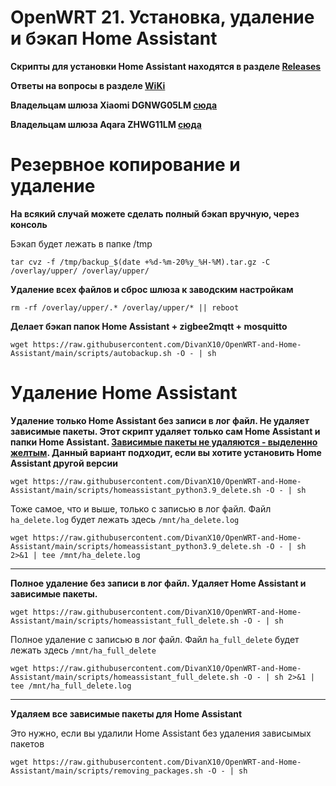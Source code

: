 # OpenWRT 21. Установка, удаление и бэкап Home Assistant

__Cкрипты для установки Home Assistant находятся в разделе [Releases](https://github.com/DivanX10/OpenWRT-and-Home-Assistant/releases)__

__Ответы на вопросы в разделе [WiKi](https://github.com/DivanX10/Openwrt-scripts-for-gateway-zhwg11lm/wiki)__

__Владельцам шлюза Xiaomi DGNWG05LM [сюда](https://github.com/DivanX10/Openwrt-scripts-for-gateway-dgnwg05lm)__

__Владельцам шлюза Aqara ZHWG11LM [сюда](https://github.com/DivanX10/Openwrt-scripts-for-gateway-zhwg11lm)__

# Резервное копирование и удаление

__На всякий случай можете сделать полный бэкап вручную, через консоль__

Бэкап будет лежать в папке /tmp
```
tar cvz -f /tmp/backup_$(date +%d-%m-20%y_%H-%M).tar.gz -C /overlay/upper/ /overlay/upper/
```
__Удаление всех файлов и сброс шлюза к заводским настройкам__
```
rm -rf /overlay/upper/.* /overlay/upper/* || reboot
```

__Делает бэкап папок Home Assistant + zigbee2mqtt + mosquitto__
```
wget https://raw.githubusercontent.com/DivanX10/OpenWRT-and-Home-Assistant/main/scripts/autobackup.sh -O - | sh
```

# Удаление Home Assistant

__Удаление только Home Assistant без записи в лог файл. Не удаляет зависимые пакеты. Этот скрипт удаляет только сам Home Assistant и папки Home Assistant. [Зависимые пакеты не удаляются - выделенно желтым](https://github.com/openlumi/homeassistant_on_openwrt/blob/21.02/ha_install.sh#L33-L182). Данный вариант подходит, если вы хотите установить Home Assistant другой версии__ 

```
wget https://raw.githubusercontent.com/DivanX10/OpenWRT-and-Home-Assistant/main/scripts/homeassistant_python3.9_delete.sh -O - | sh
```

Тоже самое, что и выше, только с записью в лог файл. Файл `ha_delete.log` будет лежать здесь `/mnt/ha_delete.log`
```
wget https://raw.githubusercontent.com/DivanX10/OpenWRT-and-Home-Assistant/main/scripts/homeassistant_python3.9_delete.sh -O - | sh 2>&1 | tee /mnt/ha_delete.log

```

***

__Полное удаление без записи в лог файл. Удаляет Home Assistant и зависимые пакеты.__
```
wget https://raw.githubusercontent.com/DivanX10/OpenWRT-and-Home-Assistant/main/scripts/homeassistant_full_delete.sh -O - | sh
```

Полное удаление с записью в лог файл. Файл `ha_full_delete` будет лежать здесь `/mnt/ha_full_delete`
```
wget https://raw.githubusercontent.com/DivanX10/OpenWRT-and-Home-Assistant/main/scripts/homeassistant_full_delete.sh -O - | sh 2>&1 | tee /mnt/ha_full_delete.log
```

***

**Удаляем все зависимые пакеты для Home Assistant**

Это нужно, если вы удалили Home Assistant без удаления зависымых пакетов
```
wget https://raw.githubusercontent.com/DivanX10/OpenWRT-and-Home-Assistant/main/scripts/removing_packages.sh -O - | sh
```









